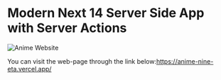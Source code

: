 # Modern Next 14 Server Side App with Server Actions

![Anime Website](https://i.ibb.co/MG1nbqt/YT-Thumbnails-2.png)

You can visit the web-page through the link below:https://anime-nine-eta.vercel.app/
